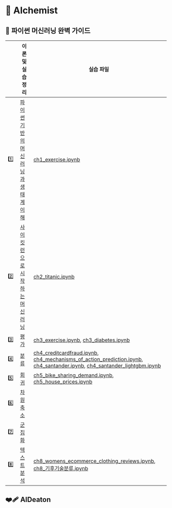 # 💠 AIchemist

## 📙 파이썬 머신러닝 완벽 가이드

|  | 이론 및 실습 정리 | 실습 파일 |
| --- | --- | --- |
| 1️⃣ | [파이썬 기반의 머신러닝과 생태계 이해](https://www.notion.so/a5e5f4f903f54bf69326e439694e6668?pvs=21) | [ch1_exercise.ipynb](https://github.com/syou-b/AIchemist/blob/5c26c2c71c429c08e8f24ff042b87aa64399b9be/exercise/ch1_exercise.ipynb) |
| 2️⃣ | [사이킷런으로 시작하는 머신러닝](https://www.notion.so/1da6750091414944b25b4f2fc2ceed94?pvs=21) | [ch2_titanic.ipynb](https://github.com/syou-b/AIchemist/blob/5c26c2c71c429c08e8f24ff042b87aa64399b9be/exercise/ch2_titanic.ipynb) |
| 3️⃣ | [평가](https://www.notion.so/ff2e9066598a42feb37270b2f695038d?pvs=21) | [ch3_exercise.ipynb](https://github.com/syou-b/AIchemist/blob/5c26c2c71c429c08e8f24ff042b87aa64399b9be/exercise/ch3_exercise.ipynb), [ch3_diabetes.ipynb](https://github.com/syou-b/AIchemist/blob/5c26c2c71c429c08e8f24ff042b87aa64399b9be/exercise/ch3_diabetes.ipynb) |
| 4️⃣ | [분류](https://www.notion.so/a9a01f2df72042ffba266a5ecfca2985?pvs=21) | [ch4_creditcardfraud.ipynb](https://github.com/syou-b/AIchemist/blob/5c26c2c71c429c08e8f24ff042b87aa64399b9be/exercise/ch4_creditcardfraud.ipynb), [ch4_mechanisms_of_action_prediction.ipynb](https://github.com/syou-b/AIchemist/blob/5c26c2c71c429c08e8f24ff042b87aa64399b9be/exercise/ch4_mechanisms_of_action_prediction.ipynb), [ch4_santander.ipynb](https://github.com/syou-b/AIchemist/blob/5c26c2c71c429c08e8f24ff042b87aa64399b9be/exercise/ch4_santander.ipynb), [ch4_santander_lightgbm.ipynb](https://github.com/syou-b/AIchemist/blob/5c26c2c71c429c08e8f24ff042b87aa64399b9be/exercise/ch4_santander_lightgbm.ipynb) |
| 5️⃣ | [회귀](https://www.notion.so/545b36847a63408ea5a8f2983b51fd25?pvs=21) | [ch5_bike_sharing_demand.ipynb](https://github.com/syou-b/AIchemist/blob/5c26c2c71c429c08e8f24ff042b87aa64399b9be/exercise/ch5_bike_sharing_demand.ipynb), [ch5_house_prices.ipynb](https://github.com/syou-b/AIchemist/blob/5c26c2c71c429c08e8f24ff042b87aa64399b9be/exercise/ch5_house_prices.ipynb) |
| 6️⃣ | [차원 축소](https://www.notion.so/6db69c499d554ad9a2deb6a21aec3fcc?pvs=21) |  |
| 7️⃣ | [군집화](https://www.notion.so/233e90eb6b90485599af2c863b7bcc82?pvs=21) |  |
| 8️⃣ | [텍스트 분석](https://www.notion.so/920619b2e4904d4bbb2e598afab871cd?pvs=21) | [ch8_womens_ecommerce_clothing_reviews.ipynb](https://github.com/syou-b/AIchemist/blob/5c26c2c71c429c08e8f24ff042b87aa64399b9be/exercise/ch8_womens_ecommerce_clothing_reviews.ipynb), [ch8_기후기술분류.ipynb](https://github.com/syou-b/AIchemist/blob/5c26c2c71c429c08e8f24ff042b87aa64399b9be/exercise/ch8_%E1%84%80%E1%85%B5%E1%84%92%E1%85%AE%E1%84%80%E1%85%B5%E1%84%89%E1%85%AE%E1%86%AF%E1%84%87%E1%85%AE%E1%86%AB%E1%84%85%E1%85%B2.ipynb) |

## ❤️‍🩹 AIDeaton
